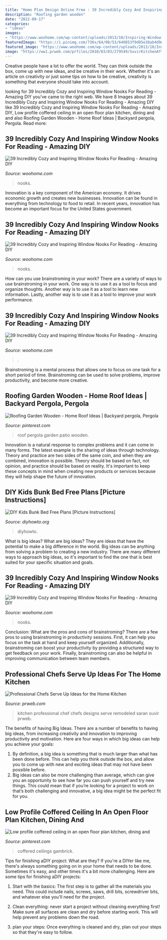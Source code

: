 ```yaml
---
title: "Home Plan Design Online Free : 39 Incredibly Cozy And Inspiring Window Nooks For Reading"
description: "Roofing garden wooden"
date: "2022-09-17"
categories:
- "ideas"
images:
- "https://www.woohome.com/wp-content/uploads/2013/10/Inspiring-Window-Reading-Nook-15-2.jpg"
featuredImage: "https://i.pinimg.com/736x/64/08/53/640853f9d85e38ab4d9e839e47c75364.jpg"
featured_image: "https://www.woohome.com/wp-content/uploads/2013/10/Inspiring-Window-Reading-Nook-7.jpg"
image: "https://ww1.prweb.com/prfiles/2010/03/03/279549/SuvirKitchenAfter3.jpg"
---
```



Creative people have a lot to offer the world. They can think outside the box, come up with new ideas, and be creative in their work. Whether it's an article on creativity or just some tips on how to be creative, creativity is something that everyone should take into account.

	

		
looking for 39 Incredibly Cozy and Inspiring Window Nooks For Reading - Amazing DIY you've came to the right web. We have 8 Images about 39 Incredibly Cozy and Inspiring Window Nooks For Reading - Amazing DIY like 39 Incredibly Cozy and Inspiring Window Nooks For Reading - Amazing DIY, Low profile coffered ceiling in an open floor plan kitchen, dining and and also Roofing Garden Wooden - Home Roof Ideas | Backyard pergola, Pergola. Read more:
		
    
## 39 Incredibly Cozy And Inspiring Window Nooks For Reading - Amazing DIY

<img loading=lazy src="https://www.woohome.com/wp-content/uploads/2013/10/Inspiring-Window-Reading-Nook-7.jpg" onerror="this.onerror=null;this.src='https://tse1.mm.bing.net/th?id=OIP.h5iHAVlH696eGrQnJrFhmAHaLG&amp;pid=15.1';" alt="39 Incredibly Cozy and Inspiring Window Nooks For Reading - Amazing DIY">

_Source: woohome.com_

>nooks. 

	

Innovation is a key component of the American economy. It drives economic growth and creates new businesses. Innovation can be found in everything from technology to food to retail. In recent years, innovation has become an important focus for the United States government.

    
## 39 Incredibly Cozy And Inspiring Window Nooks For Reading - Amazing DIY

<img loading=lazy src="https://www.woohome.com/wp-content/uploads/2013/10/Inspiring-Window-Reading-Nook-15-2.jpg" onerror="this.onerror=null;this.src='https://tse1.mm.bing.net/th?id=OIP.qGn1BCW4pah80u4sPYk2twHaJ4&amp;pid=15.1';" alt="39 Incredibly Cozy and Inspiring Window Nooks For Reading - Amazing DIY">

_Source: woohome.com_

>nooks. 

	

How can you use brainstroming in your work?
There are a variety of ways to use brainstroming in your work. One way is to use it as a tool to focus and organize thoughts. Another way is to use it as a tool to learn new information. Lastly, another way is to use it as a tool to improve your work performance.

    
## 39 Incredibly Cozy And Inspiring Window Nooks For Reading - Amazing DIY

<img loading=lazy src="https://www.woohome.com/wp-content/uploads/2013/10/Inspiring-Window-Reading-Nook-8.jpg" onerror="this.onerror=null;this.src='https://tse4.mm.bing.net/th?id=OIP.Nfv4Kq5j0WCg7ihmVQDJzgHaJ5&amp;pid=15.1';" alt="39 Incredibly Cozy and Inspiring Window Nooks For Reading - Amazing DIY">

_Source: woohome.com_

>. 

	

Brainstroming is a mental process that allows one to focus on one task for a short period of time. Brainstroming can be used to solve problems, improve productivity, and become more creative.

    
## Roofing Garden Wooden - Home Roof Ideas | Backyard Pergola, Pergola

<img loading=lazy src="https://i.pinimg.com/736x/64/08/53/640853f9d85e38ab4d9e839e47c75364.jpg" onerror="this.onerror=null;this.src='https://tse4.mm.bing.net/th?id=OIP.XKSSPy8yCg1aphjtOHv5KgHaFj&amp;pid=15.1';" alt="Roofing Garden Wooden - Home Roof Ideas | Backyard pergola, Pergola">

_Source: pinterest.com_

>roof pergola garden patio wooden. 

	

Innovation is a natural response to complex problems and it can come in many forms. The latest example is the sharing of ideas through technology. Theory and practice are two sides of the same coin, and when they are combined, innovation is possible. Theory should be based on fact, not opinion, and practice should be based on reality. It's important to keep these concepts in mind when creating new products or services because they will help shape the future of innovation.

    
## DIY Kids Bunk Bed Free Plans [Picture Instructions]

<img loading=lazy src="https://www.diyhowto.org/wp-content/uploads/DIYHowto-DIY-Kids-Bunk-Bed-Free-Plans-02.jpg" onerror="this.onerror=null;this.src='https://tse4.mm.bing.net/th?id=OIP._05BkCQ7C9eHQXpX1bo7MgHaLD&amp;pid=15.1';" alt="DIY Kids Bunk Bed Free Plans [Picture Instructions]">

_Source: diyhowto.org_

>diyhowto. 

	

What is big ideas?
What are big ideas? They are ideas that have the potential to make a big difference in the world. Big ideas can be anything from solving a problem to creating a new industry. There are many different ways to approach big ideas, so it's important to find the one that is best suited for your specific situation and goals.

    
## 39 Incredibly Cozy And Inspiring Window Nooks For Reading - Amazing DIY

<img loading=lazy src="https://www.woohome.com/wp-content/uploads/2013/10/Inspiring-Window-Reading-Nook-29-2.jpg" onerror="this.onerror=null;this.src='https://tse3.mm.bing.net/th?id=OIP.fUu10fHhqW_6_9e9OT0i9wHaLH&amp;pid=15.1';" alt="39 Incredibly Cozy and Inspiring Window Nooks For Reading - Amazing DIY">

_Source: woohome.com_

>nooks. 

	

Conclusion: What are the pros and cons of brainstroming?
There are a few pros to using brainstroming in productivity sessions. First, it can help you focus on the task at hand and keep yourself organized. Additionally, brainstroming can boost your productivity by providing a structured way to get feedback on your work. Finally, brainstroming can also be helpful in improving communication between team members.

    
## Professional Chefs Serve Up Ideas For The Home Kitchen

<img loading=lazy src="https://ww1.prweb.com/prfiles/2010/03/03/279549/SuvirKitchenAfter3.jpg" onerror="this.onerror=null;this.src='https://tse2.mm.bing.net/th?id=OIP.Wn6FpkfWfCq3HRDn-cvgbwHaJ4&amp;pid=15.1';" alt="Professional Chefs Serve Up Ideas for the Home Kitchen">

_Source: prweb.com_

>kitchen professional chef chefs designs serve remodeled saran suvir prweb. 

	

The benefits of having Big Ideas.
There are a number of benefits to having big ideas, from increasing creativity and innovation to improving productivity and motivation. Here are four ways in which big ideas can help you achieve your goals: 
1. By definition, a big idea is something that is much larger than what has been done before. This can help you think outside the box, and allow you to come up with new and exciting ideas that may not have been possible before. 
2. Big ideas can also be more challenging than average, which can give you an opportunity to see how far you can push yourself and try new things. This could mean that if you’re looking for a project to work on that’s both challenging and innovative, a big idea might be the perfect fit for you. 

    
## Low Profile Coffered Ceiling In An Open Floor Plan Kitchen, Dining And

<img loading=lazy src="https://i.pinimg.com/736x/ab/f5/ba/abf5badd916be9c7e67b7938d9014293.jpg" onerror="this.onerror=null;this.src='https://tse1.mm.bing.net/th?id=OIP.CBy9mCbjvvdCz9oCIRmQpAHaHa&amp;pid=15.1';" alt="Low profile coffered ceiling in an open floor plan kitchen, dining and">

_Source: pinterest.com_

>coffered ceilings gambrick. 

	

Tips for finishing aDIY project: What are they?
If you're a DIYer like me, there's always something going on in your home that needs to be done. Sometimes it's easy, and other times it's a bit more challenging. Here are some tips for finishing aDIY projects:
1. Start with the basics: The first step is to gather all the materials you need. This could include nails, screws, saws, drill bits, screwdriver bits, and whatever else you'll need for the project.

2. Clean everything: never start a project without cleaning everything first! Make sure all surfaces are clean and dry before starting work. This will help prevent any problems down the road.

3. plan your steps: Once everything is cleaned and dry, plan out your steps so that they're easy to follow.

